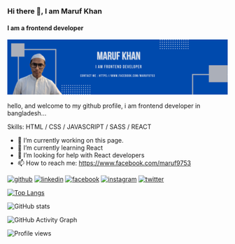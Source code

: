 ### Hi there 👋, I am Maruf Khan
#### I am a frontend developer
![I am a frontend developer](https://github.com/maruf1137/maruf1137/blob/main/Grey%20and%20Yellow%20Geometric%20Law%20Consultant%20Linkedin%20Banner.png?raw=true)

hello, and welcome to my github profile, i am frontend developer in bangladesh...

Skills: HTML / CSS / JAVASCRIPT / SASS / REACT

- 🔭 I’m currently working on this page. 
- 🌱 I’m currently learning React 
- 🤔 I’m looking for help with React developers 
- 📫 How to reach me: https://www.facebook.com/maruf9753 


[<img src='https://cdn.jsdelivr.net/npm/simple-icons@3.0.1/icons/github.svg' alt='github' height='40'>](https://github.com/maruf1137)  [<img src='https://cdn.jsdelivr.net/npm/simple-icons@3.0.1/icons/linkedin.svg' alt='linkedin' height='40'>](https://www.linkedin.com/in/md-maruf-262978193/)  [<img src='https://cdn.jsdelivr.net/npm/simple-icons@3.0.1/icons/facebook.svg' alt='facebook' height='40'>](https://www.facebook.com/maruf9753)  [<img src='https://cdn.jsdelivr.net/npm/simple-icons@3.0.1/icons/instagram.svg' alt='instagram' height='40'>](https://www.instagram.com/mmaruf1137/)  [<img src='https://cdn.jsdelivr.net/npm/simple-icons@3.0.1/icons/twitter.svg' alt='twitter' height='40'>](https://twitter.com/maruf1137)  

[![Top Langs](https://github-readme-stats.vercel.app/api/top-langs/?username=maruf1137)](https://github.com/anuraghazra/github-readme-stats)

![GitHub stats](https://github-readme-stats.vercel.app/api?username=maruf1137&show_icons=true)  

![GitHub Activity Graph](https://activity-graph.herokuapp.com/graph?username=maruf1137)  

![Profile views](https://gpvc.arturio.dev/maruf1137)  
